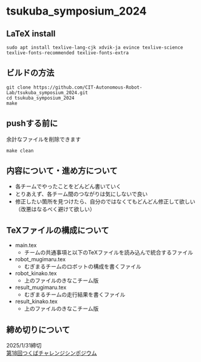 # tsukuba_symposium_2024

## LaTeX install

```
sudo apt install texlive-lang-cjk xdvik-ja evince texlive-science texlive-fonts-recommended texlive-fonts-extra
```

## ビルドの方法

```
git clone https://github.com/CIT-Autonomous-Robot-Lab/tsukuba_symposium_2024.git
cd tsukuba_symposium_2024
make
```

## pushする前に

余計なファイルを削除できます

```
make clean
```

## 内容について・進め方について

* 各チームでやったことをどんどん書いていく
* とりあえず、各チーム間のつながりは気にしないで良い
* 修正したい箇所を見つけたら、自分のではなくてもどんどん修正して欲しい（改悪はなるべく避けて欲しい）

## TeXファイルの構成について
- main.tex
    - チームの共通事項と以下のTeXファイルを読み込んで統合するファイル
- robot_mugimaru.tex
    - むぎまるチームのロボットの構成を書くファイル
- robot_kinako.tex
    - 上のファイルのきなこチーム版
- result_mugimaru.tex
    - むぎまるチームの走行結果を書くファイル
- result_kinako.tex
    - 上のファイルのきなこチーム版

## 締め切りについて

2025/1/31締切  
[第18回つくばチャレンジシンポジウム](https://tsukubachallenge.jp/2024/about/symposium)

